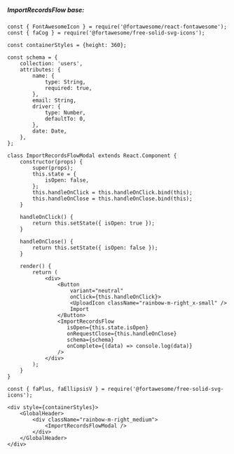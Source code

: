 ##### ImportRecordsFlow base:

    const { FontAwesomeIcon } = require('@fortawesome/react-fontawesome');
    const { faCog } = require('@fortawesome/free-solid-svg-icons');

    const containerStyles = {height: 360};

    const schema = {
        collection: 'users',
        attributes: {
            name: {
                type: String,
                required: true,
            },
            email: String,
            driver: {
                type: Number,
                defaultTo: 0,
            },
            date: Date,
        },
    };

    class ImportRecordsFlowModal extends React.Component {
        constructor(props) {
            super(props);
            this.state = {
                isOpen: false,
            };
            this.handleOnClick = this.handleOnClick.bind(this);
            this.handleOnClose = this.handleOnClose.bind(this);
        }

        handleOnClick() {
            return this.setState({ isOpen: true });
        }

        handleOnClose() {
            return this.setState({ isOpen: false });
        }

        render() {
            return (
                <div>
                    <Button
                        variant="neutral"
                        onClick={this.handleOnClick}>
                        <UploadIcon className="rainbow-m-right_x-small" />
                        Import
                    </Button>
                    <ImportRecordsFlow
                       isOpen={this.state.isOpen}
                       onRequestClose={this.handleOnClose}
                       schema={schema}
                       onComplete={(data) => console.log(data)}
                    />
                </div>
            );
        }
    }

    const { faPlus, faEllipsisV } = require('@fortawesome/free-solid-svg-icons');

    <div style={containerStyles}>
        <GlobalHeader>
            <div className="rainbow-m-right_medium">
                <ImportRecordsFlowModal />
            </div>
        </GlobalHeader>
    </div>
